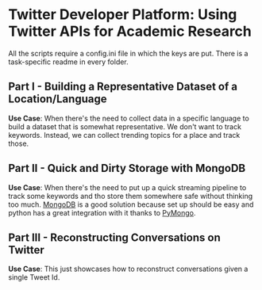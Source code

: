 # Twitter Developer Platform: Using Twitter APIs for Academic Research

All the scripts require a config.ini file in which the keys are put. There is a task-specific readme in 
every folder.

## Part I - Building a Representative Dataset of a Location/Language

**Use Case**: When there's the need to collect data in a specific language to build a dataset that is somewhat
representative. We don't want to track keywords. Instead, we can collect trending topics for a place and track those.

## Part II - Quick and Dirty Storage with MongoDB

**Use Case**: When there's the need to put up a quick streaming pipeline to track some keywords and
tho store them somewhere safe without thinking too much. [MongoDB]() is a good solution because set up
should be easy and python has a great integration with it thanks to [PyMongo]().

## Part III - Reconstructing Conversations on Twitter

**Use Case**: This just showcases how to reconstruct conversations given a single Tweet Id.